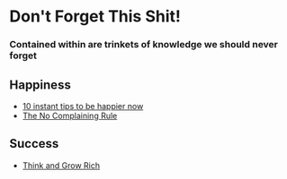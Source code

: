 Don't Forget This Shit!
========
### Contained within are trinkets of knowledge we should never forget

Happiness
--------

* [10 instant tips to be happier now](https://github.com/workingBen/dont-forget-this-shit/blob/master/happiness/10_instant_tips.md)
* [The No Complaining Rule](https://github.com/workingBen/dont-forget-this-shit/blob/master/happiness/no_complaining_rule.md)

Success
--------

* [Think and Grow Rich](https://github.com/workingBen/dont-forget-this-shit/blob/master/success/think_and_grow_rich.md)
